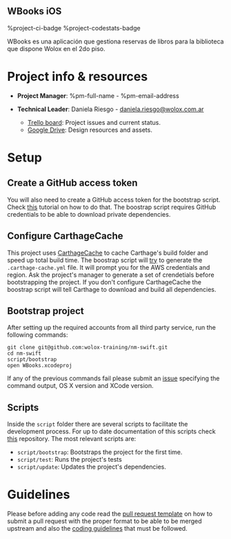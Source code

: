 WBooks iOS
----------------

%project-ci-badge
%project-codestats-badge

WBooks es una aplicación que gestiona reservas de libros para la biblioteca que dispone Wolox en el 2do piso.

# Project info & resources

* **Project Manager**: %pm-full-name - %pm-email-address
* **Technical Leader**: Daniela Riesgo - daniela.riesgo@wolox.com.ar

  * [Trello board](https://trello.com/b/U7aTD8J8/training-swift-nicolas-manograsso): Project issues and current status.
  * [Google Drive](https://drive.google.com/drive/folders/0B0bbTjmKxmYsVVdxMkRTMVNmdnM): Design resources and assets.


# Setup

## Create a GitHub access token
You will also need to create a GitHub access token for the bootstrap script. Check [this](https://help.github.com/articles/creating-an-access-token-for-command-line-use/) tutorial on how to do that.
The boostrap script requires GitHub credentials to be able to download private dependencies.

## Configure CarthageCache

This project uses [CarthageCache](https://github.com/guidomb/carthage_cache) to cache Carthage's build folder and speed up total build time. The boostrap script will [try](https://github.com/guidomb/ios-scripts#carthage-cache) to generate the `.carthage-cache.yml` file. It will prompt you for the AWS credentials and region. Ask the project's manager to generate a set of crendetials before bootstrapping the project. If you don't configure CarthageCache the boostrap script will tell Carthage to download and build all dependencies.

## Bootstrap project

After setting up the required accounts from all third party service, run the following commands:

```
git clone git@github.com:wolox-training/nm-swift.git
cd nm-swift
script/bootstrap
open WBooks.xcodeproj
```

If any of the previous commands fail please submit an [issue](%project-github-url/issues/new) specifying the command output, OS X version and XCode version.

## Scripts

Inside the `script` folder there are several scripts to facilitate the development process. For up to date documentation of this scripts check [this](http://github.com/guidomb/ios-scripts) repository. The most relevant scripts are:

  * `script/bootstrap`: Bootstraps the project for the first time.
  * `script/test`: Runs the project's tests
  * `script/update`: Updates the project's dependencies.

# Guidelines

Please before adding any code read the [pull request template](./pull_request_template.md) on how to submit a pull request with the proper format to be able to be merged upstream and also the [coding guidelines](https://github.com/Wolox/ios-style-guide) that must be followed.
